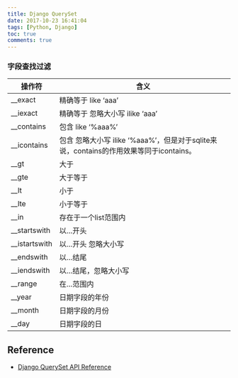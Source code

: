 ```yaml
---
title: Django QuerySet
date: 2017-10-23 16:41:04
tags: [Python, Django]
toc: true
comments: true
---
```


### 字段查找过滤

| 操作符        | 含义                                                         |
| ------------- | ------------------------------------------------------------ |
| __exact       | 精确等于 like ‘aaa’                                          |
| __iexact      | 精确等于 忽略大小写 ilike ‘aaa’                              |
| __contains    | 包含 like ‘%aaa%’                                            |
| __icontains   | 包含 忽略大小写 ilike ‘%aaa%’，但是对于sqlite来说，contains的作用效果等同于icontains。 |
| __gt          | 大于                                                         |
| __gte         | 大于等于                                                     |
| __lt          | 小于                                                         |
| __lte         | 小于等于                                                     |
| __in          | 存在于一个list范围内                                         |
| __startswith  | 以…开头                                                      |
| __istartswith | 以…开头 忽略大小写                                           |
| __endswith    | 以…结尾                                                      |
| __iendswith   | 以…结尾，忽略大小写                                          |
| __range       | 在…范围内                                                    |
| __year        | 日期字段的年份                                               |
| __month       | 日期字段的月份                                               |
| __day         | 日期字段的日                                                 |

## Reference

* [Django QuerySet API Reference](https://docs.djangoproject.com/en/1.7/ref/models/querysets/)